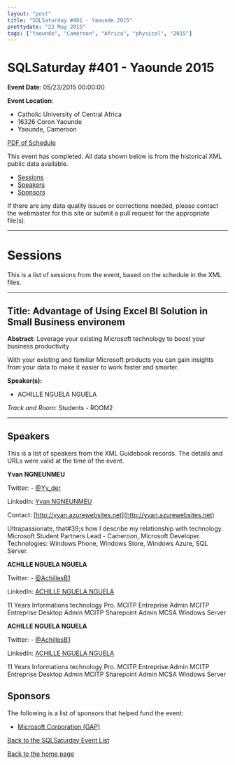 ```yaml
---
layout: "post" 
title: "SQLSaturday #401 - Yaounde 2015" 
prettydate: "23 May 2015" 
tags: ["Yaounde", "Cameroon", "Africa", "physical", "2015"]
---
```

# SQLSaturday #401 - Yaounde 2015
 
**Event Date**: 05/23/2015 00:00:00
 
**Event Location**:
- Catholic University of Central Africa
- 16326 Coron Yaounde
- Yaounde, Cameroon
 
<a href="/assets/pdf/0401.pdf">PDF of Schedule</a>
 
This event has completed. All data shown below is from the historical XML public data available.
<ul>
   <li><a href="#sessions">Sessions</a></li>
   <li><a href="#speakers">Speakers</a></li>
   <li><a href="#sponsors">Sponsors</a></li>
</ul>
 
 
If there are any data quality issues or corrections needed, please contact the webmaster for this site or submit a pull request for the appropriate file(s). 
 
----------------------------------------------------------------------------------- 
 
# <a name="sessions"></a>Sessions
This is a list of sessions from the event, based on the schedule in the XML files.
 
----------------------------------------------------------------------------------- 
 
## Title: Advantage of Using Excel BI Solution  in Small Business environem
 
**Abstract**:
Leverage your existing Microsoft technology to boost your business productivity

With your existing and familiar Microsoft products you can gain insights from your data to make it easier to work faster and smarter.
 
**Speaker(s):**
- ACHILLE NGUELA NGUELA
 
*Track and Room*: Students - ROOM2
 
----------------------------------------------------------------------------------- 
 
## <a name="#speakers"></a>Speakers
This is a list of speakers from the XML Guidebook records. The details and URLs were valid at the time of the event.
 
 
**Yvan NGNEUNMEU**
 
Twitter:  - [@Yv_der](https://www.twitter.com/@Yv_der)
 
LinkedIn: [Yvan NGNEUNMEU](https://www.linkedin.com/pub/yvan-ngneunmeu/5a/a98/530)
 
Contact: [http://yvan.azurewebsites.net](http://yvan.azurewebsites.net)
 
Ultrapassionate, that#39;s how I describe my relationship with technology.
Microsoft Student Partners Lead - Cameroon, Microsoft Developer.
Technologies: Windows Phone, Windows Store, Windows Azure, SQL Server.
 
**ACHILLE NGUELA NGUELA**
 
Twitter:  - [@AchillesB1](https://www.twitter.com/@AchillesB1)
 
LinkedIn: [ACHILLE NGUELA NGUELA](http://www.linkedin.com/in/achil/)
 
11 Years Informations technology Pro. MCITP Entreprise Admin MCITP Entreprise Desktop Admin MCITP Sharepoint Admin MCSA Windows Server
 
**ACHILLE NGUELA NGUELA**
 
Twitter:  - [@AchillesB1](https://www.twitter.com/@AchillesB1)
 
LinkedIn: [ACHILLE NGUELA NGUELA](http://www.linkedin.com/in/achil/)
 
11 Years Informations technology Pro. MCITP Entreprise Admin MCITP Entreprise Desktop Admin MCITP Sharepoint Admin MCSA Windows Server
 
 
 
## <a name="sponsors"></a>Sponsors
The following is a list of sponsors that helped fund the event:
 
- [Microsoft Corporation (GAP)](http://www.microsoft.com/en-us/server-cloud/products/sql-server/)
 
[Back to the SQLSaturday Event List](/past)
 
[Back to the home page](/index)
 
